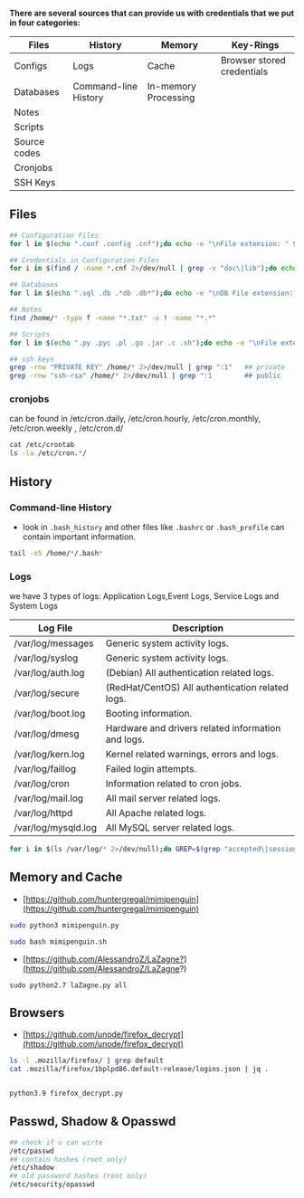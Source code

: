 
**There are several sources that can provide us with credentials that we put in four categories:**

| Files              | History              | Memory               | Key-Rings                      |
|--------------------|----------------------|----------------------|--------------------------------|
| Configs            | Logs                 | Cache                | Browser stored credentials    |
| Databases          | Command-line History | In-memory Processing |                                |
| Notes              |                      |                      |                                |
| Scripts            |                      |                      |                                |
| Source codes       |                      |                      |                                |
| Cronjobs           |                      |                      |                                |
| SSH Keys           |                      |                      |                                |


## Files

```bash
## Configuration Files
for l in $(echo ".conf .config .cnf");do echo -e "\nFile extension: " $l; find / -name *$l 2>/dev/null | grep -v "lib\|fonts\|share\|core" ;done

## Credentials in Configuration Files
for i in $(find / -name *.cnf 2>/dev/null | grep -v "doc\|lib");do echo -e "\nFile: " $i; grep "user\|password\|pass" $i 2>/dev/null | grep -v "\#";done

## Databases
for l in $(echo ".sql .db .*db .db*");do echo -e "\nDB File extension: " $l; find / -name *$l 2>/dev/null | grep -v "doc\|lib\|headers\|share\|man";done

## Notes
find /home/* -type f -name "*.txt" -o ! -name "*.*"

## Scripts
for l in $(echo ".py .pyc .pl .go .jar .c .sh");do echo -e "\nFile extension: " $l; find / -name *$l 2>/dev/null | grep -v "doc\|lib\|headers\|share";done

## ssh keys
grep -rnw "PRIVATE KEY" /home/* 2>/dev/null | grep ":1"   ## private
grep -rnw "ssh-rsa" /home/* 2>/dev/null | grep ":1        ## public

```

### cronjobs
can be found in /etc/cron.daily, /etc/cron.hourly, /etc/cron.monthly, /etc/cron.weekly , /etc/cron.d/

```bash
cat /etc/crontab
ls -la /etc/cron.*/
```

## History

### Command-line History
- look in `.bash_history` and other files like `.bashrc` or `.bash_profile` can contain important information.

```bash
tail -n5 /home/*/.bash*
```

### Logs
we have 3 types of logs: Application Logs,Event Logs, Service Logs and System Logs


| Log File           | Description                                         |
|--------------------|-----------------------------------------------------|
| /var/log/messages  | Generic system activity logs.                       |
| /var/log/syslog    | Generic system activity logs.                       |
| /var/log/auth.log  | (Debian) All authentication related logs.          |
| /var/log/secure    | (RedHat/CentOS) All authentication related logs.   |
| /var/log/boot.log  | Booting information.                                |
| /var/log/dmesg     | Hardware and drivers related information and logs. |
| /var/log/kern.log  | Kernel related warnings, errors and logs.          |
| /var/log/faillog   | Failed login attempts.                              |
| /var/log/cron      | Information related to cron jobs.                   |
| /var/log/mail.log  | All mail server related logs.                       |
| /var/log/httpd     | All Apache related logs.                            |
| /var/log/mysqld.log| All MySQL server related logs.                      |


```bash
for i in $(ls /var/log/* 2>/dev/null);do GREP=$(grep "accepted\|session opened\|session closed\|failure\|failed\|ssh\|password changed\|new user\|delete user\|sudo\|COMMAND\=\|logs" $i 2>/dev/null); if [[ $GREP ]];then echo -e "\n#### Log file: " $i; grep "accepted\|session opened\|session closed\|failure\|failed\|ssh\|password changed\|new user\|delete user\|sudo\|COMMAND\=\|logs" $i 2>/dev/null;fi;done
```

## Memory and Cache
- [https://github.com/huntergregal/mimipenguin](https://github.com/huntergregal/mimipenguin)

```bash
sudo python3 mimipenguin.py

sudo bash mimipenguin.sh 
```

- [https://github.com/AlessandroZ/LaZagne?](https://github.com/AlessandroZ/LaZagne?)
```
sudo python2.7 laZagne.py all
```

## Browsers
- [https://github.com/unode/firefox_decrypt](https://github.com/unode/firefox_decrypt)
```bash
ls -l .mozilla/firefox/ | grep default
cat .mozilla/firefox/1bplpd86.default-release/logins.json | jq .


python3.9 firefox_decrypt.py

```

## Passwd, Shadow & Opasswd

```bash
## check if u can wirte
/etc/passwd
## contain hashes (root only)
/etc/shadow
## old password hashes (root only)
/etc/security/opasswd 
```
